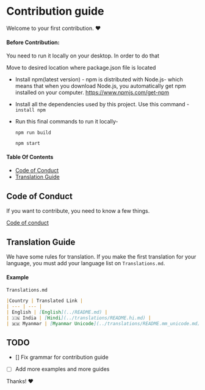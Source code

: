 ﻿# Contribution guide

Welcome to your first contribution. :heart:

#### Before Contribution:
You need to run it locally on your desktop.
In order to do that

Move to desired location where package.json file is located

- Install npm(latest version) -
    npm is distributed with Node.js- which means that when you download Node.js,
    you automatically get npm installed on your computer.
    https://www.npmjs.com/get-npm
- Install all the dependencies used by this project.
   Use this command -  `install npm`

- Run this final commands to run it locally-

  `npm run build`

  `npm start`

#### Table Of Contents
- [Code of Conduct](#code-of-conduct)
- [Translation Guide](#translation-guide)

## Code of Conduct
If you want to contribute, you need to know a few things.

[Code of conduct](CODE_OF_CONDUCT.md)

## Translation Guide
We have some rules for translation. If you make the first translation for your language, you must add your language list on `Translations.md`.

#### Example

`Translations.md`
```markdown
|Country | Translated Link |
| --- | --- |
| English | [English](../README.md) |
| 🇮🇳 India | [Hindi](../translations/README.hi.md) |
| 🇲🇲 Myanmar | [Myanmar Unicode](../translations/README.mm_unicode.md), Myanmar ZawGyi |
```

## TODO
- [] Fix grammar for contribution guide
- [ ] Add more examples and more guides


Thanks! :heart:
